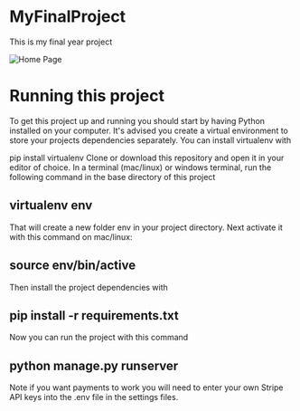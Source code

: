 # MyFinalProject
This is my final year project

![Home Page](https://user-images.githubusercontent.com/32562527/137185532-ac0a40ba-8dff-4511-bf3e-2fbd6b6192a0.png)


# Running this project

To get this project up and running you should start by having Python installed on your computer. It's advised you create a virtual environment to store your projects dependencies separately. You can install virtualenv with

pip install virtualenv
Clone or download this repository and open it in your editor of choice. In a terminal (mac/linux) or windows terminal, run the following command in the base directory of this project

## virtualenv env
That will create a new folder env in your project directory. Next activate it with this command on mac/linux:

## source env/bin/active
Then install the project dependencies with

## pip install -r requirements.txt
Now you can run the project with this command

## python manage.py runserver
Note if you want payments to work you will need to enter your own Stripe API keys into the .env file in the settings files.

